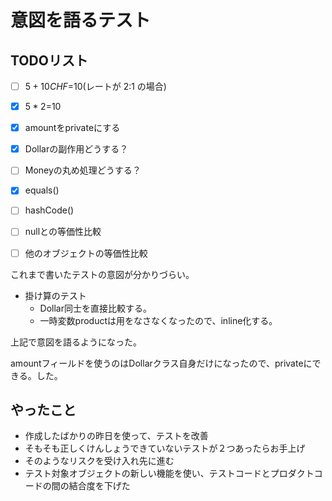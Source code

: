 # 意図を語るテスト

## TODOリスト

- [ ] $5+10CHF=$10(レートが 2:1 の場合)
- [x] $5 * 2=$10
- [x] amountをprivateにする
- [x] Dollarの副作用どうする？
- [ ] Moneyの丸め処理どうする？
- [x] equals()
- [ ] hashCode()
- [ ] nullとの等価性比較
- [ ] 他のオブジェクトの等価性比較


これまで書いたテストの意図が分かりづらい。

- 掛け算のテスト
  - Dollar同士を直接比較する。
  - 一時変数productは用をなさなくなったので、inline化する。

上記で意図を語るようになった。

amountフィールドを使うのはDollarクラス自身だけになったので、privateにできる。した。


## やったこと

- 作成したばかりの昨日を使って、テストを改善
- そもそも正しくけんしょうできていないテストが２つあったらお手上げ
- そのようなリスクを受け入れ先に進む
- テスト対象オブジェクトの新しい機能を使い、テストコードとプロダクトコードの間の結合度を下げた
